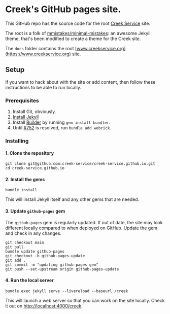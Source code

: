 # Creek's GitHub pages site.

This GitHub repo has the source code for the root [Creek Service](https://www.creekservice.org) site.

The root is a folk of [mmistakes/minimal-mistakes](https://github.com/mmistakes/minimal-mistakes):
an awesome Jekyll theme, that's been modified to create a theme for the Creek site.

The `docs` folder contains the root [www.creekservice.org](https://www.creekservice.org) site.


## Setup

If you want to hack about with the site or add content, then follow these instructions to be able to run locally.

### Prerequisites

1. Install Git, obviously.
2. [Install Jekyll](https://jekyllrb.com/docs/installation)
3. Install [Builder](https://bundler.io/) by running `gem install bundler`.
4. Until [#752](https://github.com/github/pages-gem/issues/752) is resolved, run `bundle add webrick`.

### Installing

#### 1. Clone the repository

```shell
git clone git@github.com:creek-service/creek-service.github.io.git
cd creek-service.github.io
```
#### 2. Install the gems

```shell
bundle install
```
This will install Jekyll itself and any other gems that are needed.

#### 3. Update `github-pages` gem

The `github-pages` gem is regularly updated.
If out of date, the site may look different locally compared to when deployed on GitHub.
Update the gem and check in any changes.

```shell
git checkout main
git pull
bundle update github-pages
git checkout -b github-pages-update
git add .
git commit -m "updating github-pages gem"
git push --set-upstream origin github-pages-update
```

#### 4. Run the local server

```shell
bundle exec jekyll serve --livereload --baseurl /creek
```

This will launch a web server so that you can work on the site locally.
Check it out on [http://localhost:4000/creek](http://localhost:4000/creek).
